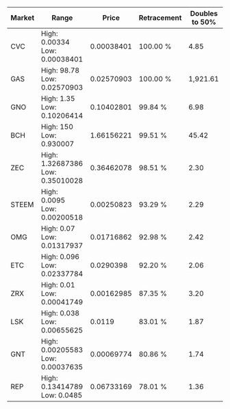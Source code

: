 | Market | Range | Price| Retracement | Doubles to 50% |
| --- | --- | --- | --- | --- |
| CVC | High: 0.00334<br />Low: 0.00038401 | 0.00038401 | 100.00 % | 4.85 |
| GAS | High: 98.78<br />Low: 0.02570903 | 0.02570903 | 100.00 % | 1,921.61 |
| GNO | High: 1.35<br />Low: 0.10206414 | 0.10402801 | 99.84 % | 6.98 |
| BCH | High: 150<br />Low: 0.930007 | 1.66156221 | 99.51 % | 45.42 |
| ZEC | High: 1.32687386<br />Low: 0.35010028 | 0.36462078 | 98.51 % | 2.30 |
| STEEM | High: 0.0095<br />Low: 0.00200518 | 0.00250823 | 93.29 % | 2.29 |
| OMG | High: 0.07<br />Low: 0.01317937 | 0.01716862 | 92.98 % | 2.42 |
| ETC | High: 0.096<br />Low: 0.02337784 | 0.0290398 | 92.20 % | 2.06 |
| ZRX | High: 0.01<br />Low: 0.00041749 | 0.00162985 | 87.35 % | 3.20 |
| LSK | High: 0.038<br />Low: 0.00655625 | 0.0119 | 83.01 % | 1.87 |
| GNT | High: 0.00205583<br />Low: 0.00037635 | 0.00069774 | 80.86 % | 1.74 |
| REP | High: 0.13414789<br />Low: 0.0485 | 0.06733169 | 78.01 % | 1.36 |
